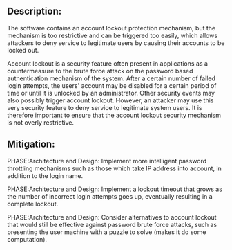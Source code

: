 ## Description:

The software contains an account lockout protection mechanism, but the mechanism is too restrictive and can be triggered too easily, which allows attackers to deny service to legitimate users by causing their accounts to be locked out.

Account lockout is a security feature often present in applications as a countermeasure to the brute force attack on the password based authentication mechanism of the system. After a certain number of failed login attempts, the users' account may be disabled for a certain period of time or until it is unlocked by an administrator. Other security events may also possibly trigger account lockout. However, an attacker may use this very security feature to deny service to legitimate system users. It is therefore important to ensure that the account lockout security mechanism is not overly restrictive.

## Mitigation:


PHASE:Architecture and Design:
Implement more intelligent password throttling mechanisms such as those which take IP address into account, in addition to the login name.

PHASE:Architecture and Design:
Implement a lockout timeout that grows as the number of incorrect login attempts goes up, eventually resulting in a complete lockout.

PHASE:Architecture and Design:
Consider alternatives to account lockout that would still be effective against password brute force attacks, such as presenting the user machine with a puzzle to solve (makes it do some computation).

